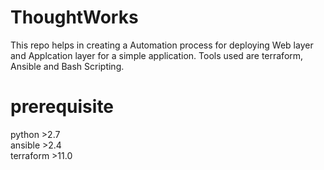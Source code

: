 # ThoughtWorks

This repo helps in creating a Automation process for deploying Web layer and Applcation layer for a simple application. Tools used are terraform, Ansible and Bash Scripting.

# prerequisite
  python >2.7 <br />
  ansible >2.4 <br />
  terraform >11.0 <br />
